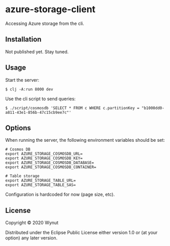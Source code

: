 # azure-storage-client

Accessing Azure storage from the cli.

## Installation

Not published yet. Stay tuned.

## Usage

Start the server:

    $ clj -A:run 8000 dev

Use the cli script to send queries:

    $ ./script/cosmosdb 'SELECT * FROM c WHERE c.partitionKey = "b1000dd0-a811-43e1-856b-47c15cb9ee7c"'

<!-- Run the project's tests (they'll fail until you edit them): -->

<!--     $ clj -A:test:runner -->

## Options

When running the server, the following environment variables should be set:

```
# Cosmos DB
export AZURE_STORAGE_COSMOSDB_URL=
export AZURE_STORAGE_COSMOSDB_KEY=
export AZURE_STORAGE_COSMOSDB_DATABASE=
export AZURE_STORAGE_COSMOSDB_CONTAINER=

# Table storage
export AZURE_STORAGE_TABLE_URL=
export AZURE_STORAGE_TABLE_SAS=
```

Configuration is hardcoded for now (page size, etc).

## License

Copyright © 2020 Wynut

Distributed under the Eclipse Public License either version 1.0 or (at
your option) any later version.
